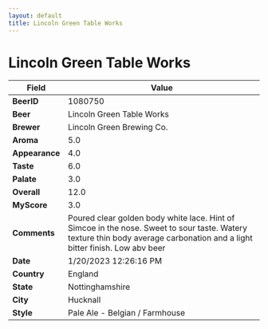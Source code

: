 ```yaml
---
layout: default
title: Lincoln Green Table Works
---
```


# Lincoln Green Table Works

| Field         | Value     |
|---------------|-----------|
| **BeerID** | 1080750 |
| **Beer** | Lincoln Green Table Works |
| **Brewer** | Lincoln Green Brewing Co. |
| **Aroma** | 5.0 |
| **Appearance** | 4.0 |
| **Taste** | 6.0 |
| **Palate** | 3.0 |
| **Overall** | 12.0 |
| **MyScore** | 3.0 |
| **Comments** | Poured clear golden body white lace. Hint of Simcoe in the nose. Sweet to sour taste. Watery texture thin body average carbonation and a light bitter finish. Low abv beer |
| **Date** | 1/20/2023 12:26:16 PM |
| **Country** | England |
| **State** | Nottinghamshire |
| **City** | Hucknall |
| **Style** | Pale Ale - Belgian / Farmhouse |
